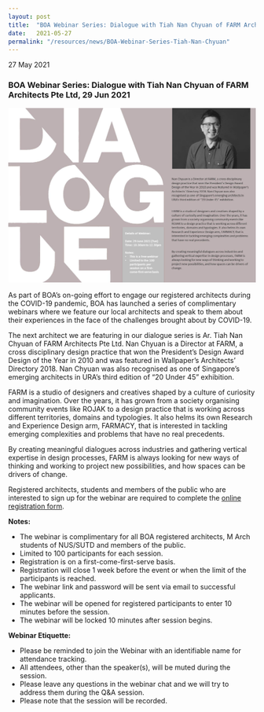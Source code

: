 ```yaml
---
layout: post
title:  "BOA Webinar Series: Dialogue with Tiah Nan Chyuan of FARM Architects Pte Ltd"
date:   2021-05-27
permalink: "/resources/news/BOA-Webinar-Series-Tiah-Nan-Chyuan"
---
```

27 May 2021

### **BOA Webinar Series: Dialogue with Tiah Nan Chyuan of FARM Architects Pte Ltd, 29 Jun 2021**

![BOA Webinar Poster](/images/BOA_Webinar_290621.jpg)

As part of BOA’s on-going effort to engage our registered architects during the COVID-19 pandemic, BOA has launched a series of complimentary webinars where we feature our local architects and speak to them about their experiences in the face of the challenges brought about by COVID-19. 

The next architect we are featuring in our dialogue series is Ar. Tiah Nan Chyuan of FARM Architects Pte Ltd. Nan Chyuan is a Director at FARM, a cross disciplinary design practice that won the President’s Design Award Design of the Year in 2010 and was featured in Wallpaper’s Architects’ Directory 2018. Nan Chyuan was also recognised as one of Singapore’s emerging architects in URA’s third edition of “20 Under 45” exhibition. 

FARM is a studio of designers and creatives shaped by a culture of curiosity and imagination. Over the years, it has grown from a society organising community events like ROJAK to a design practice that is working across different territories, domains and typologies. It also helms its own Research and Experience Design arm, FARMACY, that is interested in tackling emerging complexities and problems that have no real precedents.

By creating meaningful dialogues across industries and gathering vertical expertise in design processes, FARM is always looking for new ways of thinking and working to project new possibilities, and how spaces can be drivers of change. 

Registered architects, students and members of the public who are interested to sign up for the webinar are required to complete the [online registration form](https://forms.gle/GEjubULXdhMN2FsL6).

**Notes:**
* The webinar is complimentary for all BOA registered architects, M Arch students of NUS/SUTD and members of the public. 
* Limited to 100 participants for each session. 
* Registration is on a first-come-first-serve basis. 
* Registration will close 1 week before the event or when the limit of the participants is reached.
* The webinar link and password will be sent via email to successful applicants. 
* The webinar will be opened for registered participants to enter 10 minutes before the session.
* The webinar will be locked 10 minutes after session begins.

**Webinar Etiquette:**
* Please be reminded to join the Webinar with an identifiable name for attendance tracking.
* All attendees, other than the speaker(s), will be muted during the session.
* Please leave any questions in the webinar chat and we will try to address them during the Q&A session.
* Please note that the session will be recorded.
